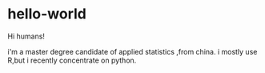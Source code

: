 # hello-world


Hi humans!

i'm a master degree candidate of applied statistics ,from china. i mostly use R,but i recently concentrate on python.
